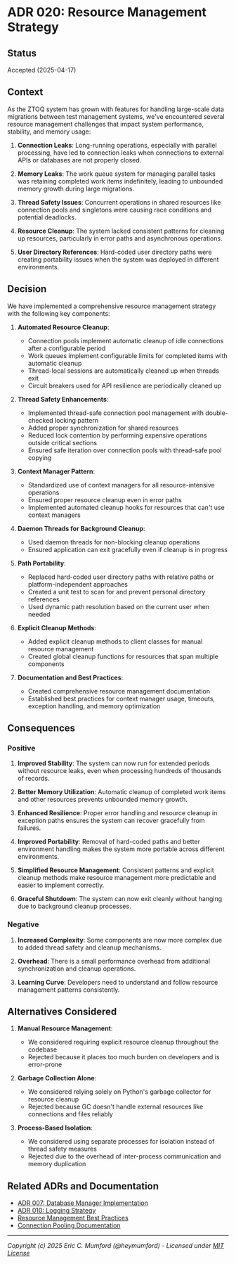 # ADR 020: Resource Management Strategy

## Status

Accepted (2025-04-17)

## Context

As the ZTOQ system has grown with features for handling large-scale data migrations between test management systems, we've encountered several resource management challenges that impact system performance, stability, and memory usage:

1. **Connection Leaks**: Long-running operations, especially with parallel processing, have led to connection leaks when connections to external APIs or databases are not properly closed.

2. **Memory Leaks**: The work queue system for managing parallel tasks was retaining completed work items indefinitely, leading to unbounded memory growth during large migrations.

3. **Thread Safety Issues**: Concurrent operations in shared resources like connection pools and singletons were causing race conditions and potential deadlocks.

4. **Resource Cleanup**: The system lacked consistent patterns for cleaning up resources, particularly in error paths and asynchronous operations.

5. **User Directory References**: Hard-coded user directory paths were creating portability issues when the system was deployed in different environments.

## Decision

We have implemented a comprehensive resource management strategy with the following key components:

1. **Automated Resource Cleanup**:
   - Connection pools implement automatic cleanup of idle connections after a configurable period
   - Work queues implement configurable limits for completed items with automatic cleanup
   - Thread-local sessions are automatically cleaned up when threads exit
   - Circuit breakers used for API resilience are periodically cleaned up

2. **Thread Safety Enhancements**:
   - Implemented thread-safe connection pool management with double-checked locking pattern
   - Added proper synchronization for shared resources
   - Reduced lock contention by performing expensive operations outside critical sections
   - Ensured safe iteration over connection pools with thread-safe pool copying

3. **Context Manager Pattern**:
   - Standardized use of context managers for all resource-intensive operations
   - Ensured proper resource cleanup even in error paths
   - Implemented automated cleanup hooks for resources that can't use context managers

4. **Daemon Threads for Background Cleanup**:
   - Used daemon threads for non-blocking cleanup operations
   - Ensured application can exit gracefully even if cleanup is in progress

5. **Path Portability**:
   - Replaced hard-coded user directory paths with relative paths or platform-independent approaches
   - Created a unit test to scan for and prevent personal directory references
   - Used dynamic path resolution based on the current user when needed

6. **Explicit Cleanup Methods**:
   - Added explicit cleanup methods to client classes for manual resource management
   - Created global cleanup functions for resources that span multiple components

7. **Documentation and Best Practices**:
   - Created comprehensive resource management documentation
   - Established best practices for context manager usage, timeouts, exception handling, and memory optimization

## Consequences

### Positive

1. **Improved Stability**: The system can now run for extended periods without resource leaks, even when processing hundreds of thousands of records.

2. **Better Memory Utilization**: Automatic cleanup of completed work items and other resources prevents unbounded memory growth.

3. **Enhanced Resilience**: Proper error handling and resource cleanup in exception paths ensures the system can recover gracefully from failures.

4. **Improved Portability**: Removal of hard-coded paths and better environment handling makes the system more portable across different environments.

5. **Simplified Resource Management**: Consistent patterns and explicit cleanup methods make resource management more predictable and easier to implement correctly.

6. **Graceful Shutdown**: The system can now exit cleanly without hanging due to background cleanup processes.

### Negative

1. **Increased Complexity**: Some components are now more complex due to added thread safety and cleanup mechanisms.

2. **Overhead**: There is a small performance overhead from additional synchronization and cleanup operations.

3. **Learning Curve**: Developers need to understand and follow resource management patterns consistently.

## Alternatives Considered

1. **Manual Resource Management**:
   - We considered requiring explicit resource cleanup throughout the codebase
   - Rejected because it places too much burden on developers and is error-prone

2. **Garbage Collection Alone**:
   - We considered relying solely on Python's garbage collector for resource cleanup
   - Rejected because GC doesn't handle external resources like connections and files reliably

3. **Process-Based Isolation**:
   - We considered using separate processes for isolation instead of thread safety measures
   - Rejected due to the overhead of inter-process communication and memory duplication

## Related ADRs and Documentation

- [ADR 007: Database Manager Implementation](007-database-manager-implementation.md)
- [ADR 010: Logging Strategy](010-logging-strategy.md)
- [Resource Management Best Practices](/docs/resource-management.md)
- [Connection Pooling Documentation](/docs/connection-pooling.md)

---
*Copyright (c) 2025 Eric C. Mumford (@heymumford) - Licensed under [MIT License](https://github.com/heymumford/ztoq/blob/main/LICENSE)*
